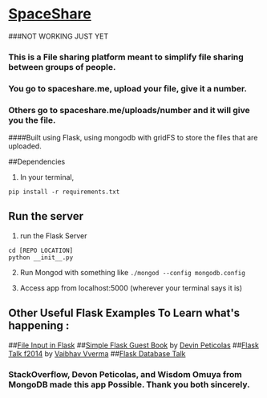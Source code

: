 # [SpaceShare](spaceshare.me)

###NOT WORKING JUST YET


### This is a File sharing platform  meant to simplify file sharing between groups of people. 
### You go to spaceshare.me, upload your file, give it a **number**. 
### Others go to spaceshare.me/uploads/**number** and it will give you the file. 

####Built using Flask, using mongodb with gridFS to store the files that are uploaded.

##Dependencies 

1. In your terminal, 
```
pip install -r requirements.txt
```

## Run the server

1. run the Flask Server
```
cd [REPO LOCATION]
python __init__.py
```
2. Run Mongod with something like `./mongod --config mongodb.config`

3. Access app from localhost:5000 (wherever your terminal says it is)


## Other Useful Flask Examples To Learn what's happening :
##[File Input in Flask](http://runnable.com/UiPcaBXaxGNYAAAL/how-to-upload-a-file-to-the-server-in-flask-for-python)
##[Simple Flask Guest Book](https://github.com/x/Simple-Flask-Guest-Book) by [Devin Peticolas](https://github.com/x)
##[Flask Talk f2014](https://github.com/usacs/flaskTalkF2014) by [Vaibhav Vverma](https://github.com/v)
##[Flask Database Talk](https://github.com/kaushal/databaseTalk2014) 

### StackOverflow, Devon Peticolas, and Wisdom Omuya from MongoDB made this app Possible. Thank you both sincerely.   
